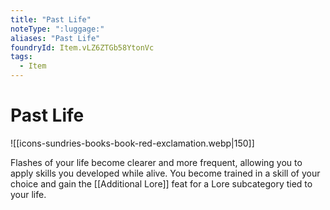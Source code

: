 ```yaml
---
title: "Past Life"
noteType: ":luggage:"
aliases: "Past Life"
foundryId: Item.vLZ6ZTGb58YtonVc
tags:
  - Item
---
```


# Past Life
![[icons-sundries-books-book-red-exclamation.webp|150]]

Flashes of your life become clearer and more frequent, allowing you to apply skills you developed while alive. You become trained in a skill of your choice and gain the [[Additional Lore]] feat for a Lore subcategory tied to your life.
